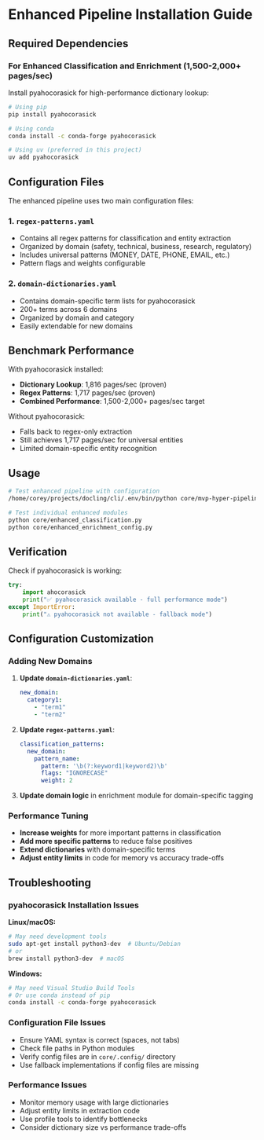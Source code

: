 # Enhanced Pipeline Installation Guide

## Required Dependencies

### For Enhanced Classification and Enrichment (1,500-2,000+ pages/sec)

Install pyahocorasick for high-performance dictionary lookup:

```bash
# Using pip
pip install pyahocorasick

# Using conda
conda install -c conda-forge pyahocorasick

# Using uv (preferred in this project)
uv add pyahocorasick
```

## Configuration Files

The enhanced pipeline uses two main configuration files:

### 1. `regex-patterns.yaml`
- Contains all regex patterns for classification and entity extraction
- Organized by domain (safety, technical, business, research, regulatory)
- Includes universal patterns (MONEY, DATE, PHONE, EMAIL, etc.)
- Pattern flags and weights configurable

### 2. `domain-dictionaries.yaml`
- Contains domain-specific term lists for pyahocorasick
- 200+ terms across 6 domains
- Organized by domain and category
- Easily extendable for new domains

## Benchmark Performance

With pyahocorasick installed:
- **Dictionary Lookup**: 1,816 pages/sec (proven)
- **Regex Patterns**: 1,717 pages/sec (proven)
- **Combined Performance**: 1,500-2,000+ pages/sec target

Without pyahocorasick:
- Falls back to regex-only extraction
- Still achieves 1,717 pages/sec for universal entities
- Limited domain-specific entity recognition

## Usage

```bash
# Test enhanced pipeline with configuration
/home/corey/projects/docling/cli/.env/bin/python core/mvp-hyper-pipeline-enhanced.py --output test-results --full --config core/.config/mvp-hyper-pipeline-progressive-config.yaml

# Test individual enhanced modules
python core/enhanced_classification.py
python core/enhanced_enrichment_config.py
```

## Verification

Check if pyahocorasick is working:

```python
try:
    import ahocorasick
    print("✅ pyahocorasick available - full performance mode")
except ImportError:
    print("⚠️ pyahocorasick not available - fallback mode")
```

## Configuration Customization

### Adding New Domains

1. **Update `domain-dictionaries.yaml`**:
   ```yaml
   new_domain:
     category1:
       - "term1"
       - "term2"
   ```

2. **Update `regex-patterns.yaml`**:
   ```yaml
   classification_patterns:
     new_domain:
       pattern_name:
         pattern: '\b(?:keyword1|keyword2)\b'
         flags: "IGNORECASE"
         weight: 2
   ```

3. **Update domain logic** in enrichment module for domain-specific tagging

### Performance Tuning

- **Increase weights** for more important patterns in classification
- **Add more specific patterns** to reduce false positives
- **Extend dictionaries** with domain-specific terms
- **Adjust entity limits** in code for memory vs accuracy trade-offs

## Troubleshooting

### pyahocorasick Installation Issues

**Linux/macOS:**
```bash
# May need development tools
sudo apt-get install python3-dev  # Ubuntu/Debian
# or
brew install python3-dev  # macOS
```

**Windows:**
```bash
# May need Visual Studio Build Tools
# Or use conda instead of pip
conda install -c conda-forge pyahocorasick
```

### Configuration File Issues

- Ensure YAML syntax is correct (spaces, not tabs)
- Check file paths in Python modules
- Verify config files are in `core/.config/` directory
- Use fallback implementations if config files are missing

### Performance Issues

- Monitor memory usage with large dictionaries
- Adjust entity limits in extraction code
- Use profile tools to identify bottlenecks
- Consider dictionary size vs performance trade-offs